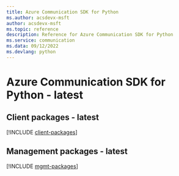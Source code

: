 ```yaml
---
title: Azure Communication SDK for Python
ms.author: acsdevx-msft
author: acsdevx-msft
ms.topic: reference
description: Reference for Azure Communication SDK for Python
ms.service: communication
ms.data: 09/12/2022
ms.devlang: python
---
```

# Azure Communication SDK for Python - latest

## Client packages - latest
[!INCLUDE [client-packages](communication-client-index.md)]
## Management packages - latest
[!INCLUDE [mgmt-packages](communication-mgmt-index.md)]